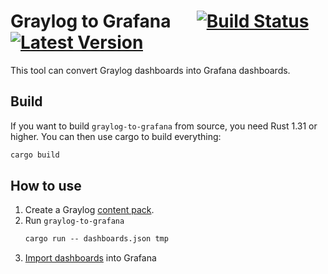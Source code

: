 # Graylog to Grafana &emsp; [![Build Status]][travis] [![Latest Version]][crates.io]

[Build Status]: https://travis-ci.org/GDATASoftwareAG/graylog-to-grafana.svg?branch=master
[travis]: https://travis-ci.org/GDATASoftwareAG/graylog-to-grafana
[Latest Version]: https://img.shields.io/crates/v/graylog-to-grafana.svg
[crates.io]: https://crates.io/crates/graylog-to-grafana

This tool can convert Graylog dashboards into Grafana dashboards.

## Build
If you want to build `graylog-to-grafana` from source, you need Rust 1.31 or higher. You can then use cargo to build everything:

```cmd
cargo build
```

## How to use

1. Create a Graylog [content pack](https://docs.graylog.org/en/3.0/pages/content_packs.html).
2. Run `graylog-to-grafana`
    ```cmd
    cargo run -- dashboards.json tmp
    ```
3. [Import dashboards](https://grafana.com/docs/reference/export_import/) into Grafana
